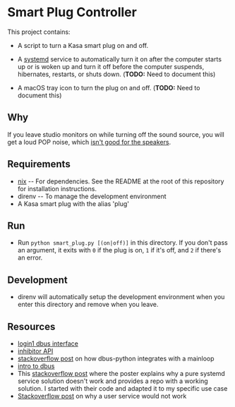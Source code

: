 # Smart Plug Controller

This project contains:

- A script to turn a Kasa smart plug on and off.

- A [systemd](https://systemd.io/) service to automatically turn it on after the computer starts
  up or is woken up and turn it off before the computer suspends, hibernates, restarts, or shuts
  down. (**TODO:** Need to document this)

- A macOS tray icon to turn the plug on and off. (**TODO:** Need to document this)

## Why

If you leave studio monitors on while turning off the sound source, you will get a loud POP
noise, which
[isn't good for the speakers](https://www.sweetwater.com/insync/power-power-off-sequence/).

## Requirements

- [nix](https://nixos.org/) -- For dependencies. See the README at the root of this repository for
  installation instructions.
- direnv -- To manage the development environment
- A Kasa smart plug with the alias 'plug'

## Run

- Run `python smart_plug.py [(on|off)]` in this directory. If you don't pass an argument, it
  exits with `0` if the plug is on, `1` if it's off, and `2` if there's an error.

## Development

- direnv will automatically setup the development environment when you enter this directory
  and remove when you leave.

## Resources

- [login1 dbus interface](https://www.freedesktop.org/software/systemd/man/org.freedesktop.login1.html)
- [inhibitor API](https://www.freedesktop.org/wiki/Software/systemd/inhibit/)
- [stackoverflow post](https://stackoverflow.com/questions/33428804/role-of-mainloops-event-loops-in-dbus-service) on how dbus-python integrates with a mainloop
- [intro to dbus](https://www.freedesktop.org/wiki/IntroductionToDBus/)
- This [stackoverflow post](https://unix.stackexchange.com/questions/337853/how-can-i-trigger-a-systemd-unit-on-suspend-before-networking-is-shut-down) where the poster explains why a pure systemd service solution doesn't work and provides a repo with a working solution. I started with their code and adapted it to my specific use case
- [Stackoverflow post](https://unix.stackexchange.com/questions/152039/how-to-run-a-user-script-after-systemd-wakeup) on why a user service would not work
